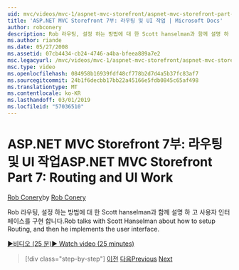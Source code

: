 ```yaml
---
uid: mvc/videos/mvc-1/aspnet-mvc-storefront/aspnet-mvc-storefront-part-7-routing-and-ui-work
title: 'ASP.NET MVC Storefront 7부: 라우팅 및 UI 작업 | Microsoft Docs'
author: robconery
description: Rob 라우팅, 설정 하는 방법에 대 한 Scott hanselman과 함께 설명 하 고 사용자 인터페이스를 구현 합니다.
ms.author: riande
ms.date: 05/27/2008
ms.assetid: 07cb4434-cb24-4746-a4ba-bfeea889a7e2
msc.legacyurl: /mvc/videos/mvc-1/aspnet-mvc-storefront/aspnet-mvc-storefront-part-7-routing-and-ui-work
msc.type: video
ms.openlocfilehash: 084958b16939fdf48cf778b2d7d4a5b37fc83af7
ms.sourcegitcommit: 24b1f6decbb17bb22a45166e5fdb0845c65af498
ms.translationtype: MT
ms.contentlocale: ko-KR
ms.lasthandoff: 03/01/2019
ms.locfileid: "57036510"
---
```

<a name="aspnet-mvc-storefront-part-7-routing-and-ui-work"></a><span data-ttu-id="39eb0-103">ASP.NET MVC Storefront 7부: 라우팅 및 UI 작업</span><span class="sxs-lookup"><span data-stu-id="39eb0-103">ASP.NET MVC Storefront Part 7: Routing and UI Work</span></span>
====================
<span data-ttu-id="39eb0-104">[Rob Conery](https://github.com/robconery)</span><span class="sxs-lookup"><span data-stu-id="39eb0-104">by [Rob Conery](https://github.com/robconery)</span></span>

<span data-ttu-id="39eb0-105">Rob 라우팅, 설정 하는 방법에 대 한 Scott hanselman과 함께 설명 하 고 사용자 인터페이스를 구현 합니다.</span><span class="sxs-lookup"><span data-stu-id="39eb0-105">Rob talks with Scott Hanselman about how to setup Routing, and then he implements the user interface.</span></span>

[<span data-ttu-id="39eb0-106">&#9654;비디오 (25 분)</span><span class="sxs-lookup"><span data-stu-id="39eb0-106">&#9654; Watch video (25 minutes)</span></span>](https://channel9.msdn.com/Blogs/ASP-NET-Site-Videos/aspnet-mvc-storefront-part-7-routing-and-ui-work)

> [!div class="step-by-step"]
> <span data-ttu-id="39eb0-107">[이전](aspnet-mvc-storefront-part-6-finishing-the-repository-and-initial-ui-work.md)
> [다음](aspnet-mvc-storefront-part-8-testing-controllers-iteration-1-complete.md)</span><span class="sxs-lookup"><span data-stu-id="39eb0-107">[Previous](aspnet-mvc-storefront-part-6-finishing-the-repository-and-initial-ui-work.md)
[Next](aspnet-mvc-storefront-part-8-testing-controllers-iteration-1-complete.md)</span></span>
